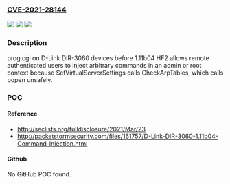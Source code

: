 ### [CVE-2021-28144](https://cve.mitre.org/cgi-bin/cvename.cgi?name=CVE-2021-28144)
![](https://img.shields.io/static/v1?label=Product&message=n%2Fa&color=blue)
![](https://img.shields.io/static/v1?label=Version&message=n%2Fa&color=blue)
![](https://img.shields.io/static/v1?label=Vulnerability&message=n%2Fa&color=brighgreen)

### Description

prog.cgi on D-Link DIR-3060 devices before 1.11b04 HF2 allows remote authenticated users to inject arbitrary commands in an admin or root context because SetVirtualServerSettings calls CheckArpTables, which calls popen unsafely.

### POC

#### Reference
- http://seclists.org/fulldisclosure/2021/Mar/23
- http://packetstormsecurity.com/files/161757/D-Link-DIR-3060-1.11b04-Command-Injection.html

#### Github
No GitHub POC found.

